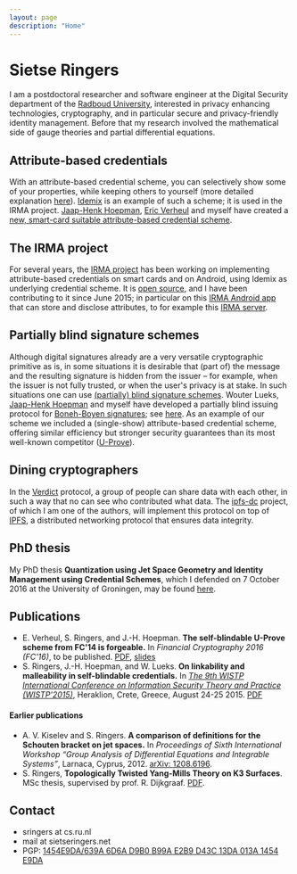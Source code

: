 ```yaml
---
layout: page
description: "Home"
---
```

# Sietse Ringers

I am a postdoctoral researcher and software engineer at the Digital Security department of the [Radboud University](http://www.ru.nl/ds/), interested in privacy enhancing technologies, cryptography, and in particular secure and privacy-friendly identity management. Before that my research involved the mathematical side of gauge theories and partial differential equations.

## Attribute-based credentials
With an attribute-based credential scheme, you can selectively show some of your properties, while keeping others to yourself (more detailed explanation [here](https://www.irmacard.org/irma/)). [Idemix](http://www.zurich.ibm.com/idemix/) is an example of such a scheme; it is used in the IRMA project. [Jaap-Henk Hoepman](http://www.cs.ru.nl/~jhh/), [Eric Verheul](http://www.cs.ru.nl/E.Verheul/) and myself have created a [new, smart-card suitable attribute-based credential scheme](files/abc.pdf).

## The IRMA project
For several years, the [IRMA project](https://www.irmacard.org) has been working on implementing attribute-based credentials on smart cards and on Android, using Idemix as underlying credential scheme. It is [open source](https://github.com/credentials/), and I have been contributing to it since June 2015; in particular on this [IRMA Android app](https://github.com/credentials/irma_android_cardemu) that can store and disclose attributes, to for example this [IRMA server](https://github.com/credentials/irma_api_server).

## Partially blind signature schemes
Although digital signatures already are a very versatile cryptographic primitive as is, in some situations it is desirable that (part of) the message and the resulting signature is hidden from the issuer – for example, when the issuer is not fully trusted, or when the user's privacy is at stake. In such situations one can use [(partially) blind signature schemes](https://en.wikipedia.org/wiki/Blind_signature). Wouter Lueks, [Jaap-Henk Hoepman](http://www.cs.ru.nl/~jhh/) and myself have developed a partially blind issuing protocol for [Boneh-Boyen signatures](http://link.springer.com/chapter/10.1007%2F978-3-540-24676-3_4); see [here](files/bbb.pdf). As an example of our scheme we included a (single-show) attribute-based credential scheme, offering similar efficiency but stronger security guarantees than its most well-known competitor ([U-Prove](http://research.microsoft.com/en-us/projects/u-prove/)).

## Dining cryptographers
In the [Verdict](http://dedis.cs.yale.edu/dissent/papers/verdict-abs) protocol, a group of people can share data with each other, in such a way that no can see who contributed what data. The [ipfs-dc](https://github.com/confiks/ipfs-dc) project, of which I am one of the authors, will implement this protocol on top of [IPFS](https://ipfs.io/), a distributed networking protocol that ensures data integrity.

## PhD thesis
My PhD thesis **Quantization using Jet Space Geometry and
Identity Management using Credential Schemes**, which I defended on 7 October 2016 at the University of Groningen, may be found [here](files/thesis.pdf).

## Publications
* E. Verheul, S. Ringers, and J.-H. Hoepman. **The self-blindable U-Prove scheme from FC'14 is forgeable.** In _Financial Cryptography 2016 (FC'16)_, to be published. [PDF](https://eprint.iacr.org/2015/725.pdf), [slides](files/fc-16-talk.pdf)
* S. Ringers, J.-H. Hoepman, and W. Lueks. **On linkability and malleability in self-blindable credentials.** In [_The 9th WISTP International Conference on Information Security Theory and Practice (WISTP'2015)_](http://link.springer.com/chapter/10.1007/978-3-319-24018-3_13), Heraklion, Crete, Greece, August 24-25 2015. [PDF](files/sbc-linkable.pdf)

#### Earlier publications
* A. V. Kiselev and S. Ringers. **A comparison of definitions for the Schouten bracket on jet spaces.** In _Proceedings of Sixth International Workshop “Group Analysis of Differential Equations and Integrable Systems”_, Larnaca, Cyprus, 2012. [arXiv: 1208.6196](http://arxiv.org/abs/1208.6196).
* S. Ringers, **Topologically Twisted Yang-Mills Theory on K3 Surfaces**. MSc thesis, supervised by prof. R. Dijkgraaf. [PDF](files/mscthesis.pdf).

## Contact

 * sringers at cs.ru.nl
 * mail at sietseringers.net
 * PGP: [1454E9DA/639A 6D6A D9B0 B99A E2B9  D43C 13DA 013A 1454 E9DA](https://pgp.mit.edu/pks/lookup?op=get&search=0x13DA013A1454E9DA)
